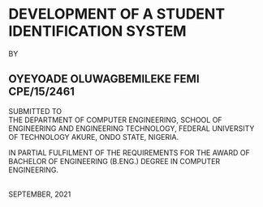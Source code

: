 <h1>DEVELOPMENT OF A STUDENT IDENTIFICATION SYSTEM</h1>
<h7>BY</h7>
<h2>OYEYOADE OLUWAGBEMILEKE FEMI
CPE/15/2461</h2>

<p>
SUBMITTED TO <br>THE DEPARTMENT OF COMPUTER ENGINEERING, SCHOOL OF ENGINEERING AND ENGINEERING TECHNOLOGY, FEDERAL UNIVERSITY OF TECHNOLOGY AKURE, ONDO STATE, NIGERIA. 
  
IN PARTIAL FULFILMENT OF THE REQUIREMENTS FOR THE AWARD OF BACHELOR OF ENGINEERING (B.ENG.) DEGREE IN COMPUTER ENGINEERING. 
 
<br>SEPTEMBER, 2021
</p>

